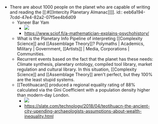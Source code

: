 - There are about 1000 people on the planet who are capable of writing and reading the [[:#[[Intercity Planetary Almanac]]]].
  id:: eeb6a194-7cdd-47e4-82a2-07f5ee4b6d09
	- Yaneer Bar Yam
		- ![](https://firebasestorage.googleapis.com/v0/b/firescript-577a2.appspot.com/o/imgs%2Fapp%2F[[Neganthropocene]]Summit%2Fvspbx0goJE.png?alt=media&token=d1df0356-0c5c-4ee5-9eaa-06886a4801e1)
		- https://www.sciof.fi/a-mathematician-explains-psychohistory/
	- What is the Planetary Info Pipeline of interpreting [[Complexity Science]] and [[Assemblage Theory]]? Polymaths | Academics, Military | Government, [[Artists]] | Media, Corporations | Communities.
	- Recurrent events based on the fact that the planet has these needs: Climate synthesis, planetary ontology, compiled tool library, market regulation and cultural library. In this situation, [[Complexity Science]] and [[Assemblage Theory]] aren't perfect, but they 100% are the least stupid systems.
	- [[Teotihuacan]] produced a regional equality rating of 88% calculated via the Gini Coefficient with a population density higher than modern-day London.
		- ![](https://firebasestorage.googleapis.com/v0/b/firescript-577a2.appspot.com/o/imgs%2Fapp%2F[[Neganthropocene]]Summit%2F3tmI1GHW8f.png?alt=media&token=46b82cda-dd27-4a8a-9a4b-a8f8738221af)
		- https://slate.com/technology/2018/04/teotihuacn-the-ancient-city-upending-archaeologists-assumptions-about-wealth-inequality.html